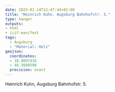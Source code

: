 ```yaml
---
date: 2025-01-14T12:47:44+02:00
title: "Heinrich Kuhn, Augsburg Bahnhofstr. 5."
type: hanger
outputs:
- html
- iiif-manifest
tags:
  - Augsburg
  - "Material: Holz"
geojson:
  coordinates:
  - 10.8897416
  - 48.3660598
  precision: exact
---
```

Heinrich Kuhn, Augsburg Bahnhofstr. 5.
